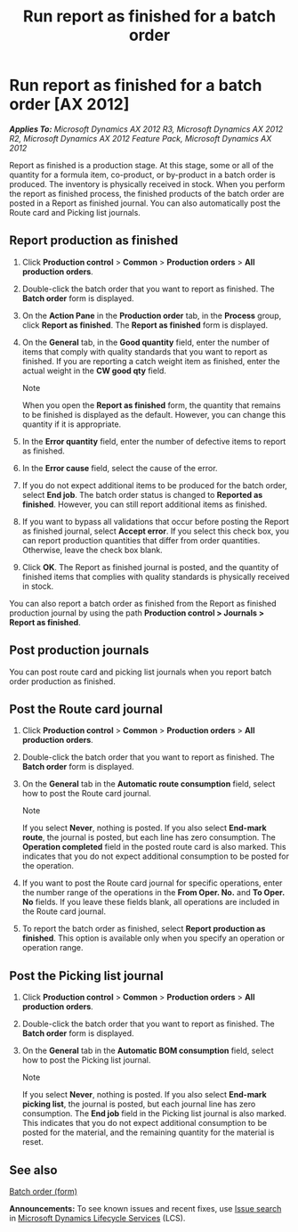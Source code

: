 ﻿---
title: Run report as finished for a batch order
TOCTitle: Run report as finished for a batch order
ms:assetid: f3425a99-9517-41c0-85f7-5ce94d0cb0ff
ms:mtpsurl: https://technet.microsoft.com/en-us/library/Hh328613(v=AX.60)
ms:contentKeyID: 36688045
ms.date: 05/02/2014
mtps_version: v=AX.60
f1_keywords:
- report batch order as finished
- run report as finished for batch order
---

# Run report as finished for a batch order [AX 2012]


_**Applies To:** Microsoft Dynamics AX 2012 R3, Microsoft Dynamics AX 2012 R2, Microsoft Dynamics AX 2012 Feature Pack, Microsoft Dynamics AX 2012_

Report as finished is a production stage. At this stage, some or all of the quantity for a formula item, co-product, or by-product in a batch order is produced. The inventory is physically received in stock. When you perform the report as finished process, the finished products of the batch order are posted in a Report as finished journal. You can also automatically post the Route card and Picking list journals.

## Report production as finished

1.  Click **Production control** \> **Common** \> **Production orders** \> **All production orders**.

2.  Double-click the batch order that you want to report as finished. The **Batch order** form is displayed.

3.  On the **Action Pane** in the **Production order** tab, in the **Process** group, click **Report as finished**. The **Report as finished** form is displayed.

4.  On the **General** tab, in the **Good quantity** field, enter the number of items that comply with quality standards that you want to report as finished. If you are reporting a catch weight item as finished, enter the actual weight in the **CW good qty** field.
    

    > [!NOTE]
    > <P>When you open the <STRONG>Report as finished</STRONG> form, the quantity that remains to be finished is displayed as the default. However, you can change this quantity if it is appropriate.</P>



5.  In the **Error quantity** field, enter the number of defective items to report as finished.

6.  In the **Error cause** field, select the cause of the error.

7.  If you do not expect additional items to be produced for the batch order, select **End job**. The batch order status is changed to **Reported as finished**. However, you can still report additional items as finished.

8.  If you want to bypass all validations that occur before posting the Report as finished journal, select **Accept error**. If you select this check box, you can report production quantities that differ from order quantities. Otherwise, leave the check box blank.

9.  Click **OK**. The Report as finished journal is posted, and the quantity of finished items that complies with quality standards is physically received in stock.

You can also report a batch order as finished from the Report as finished production journal by using the path **Production control \> Journals \> Report as finished**.

## Post production journals

You can post route card and picking list journals when you report batch order production as finished.

## Post the Route card journal

1.  Click **Production control** \> **Common** \> **Production orders** \> **All production orders**.

2.  Double-click the batch order that you want to report as finished. The **Batch order** form is displayed.

3.  On the **General** tab in the **Automatic route consumption** field, select how to post the Route card journal.
    

    > [!NOTE]
    > <P>If you select <STRONG>Never</STRONG>, nothing is posted. If you also select <STRONG>End-mark route</STRONG>, the journal is posted, but each line has zero consumption. The <STRONG>Operation completed</STRONG> field in the posted route card is also marked. This indicates that you do not expect additional consumption to be posted for the operation.</P>



4.  If you want to post the Route card journal for specific operations, enter the number range of the operations in the **From Oper. No.** and **To Oper. No** fields. If you leave these fields blank, all operations are included in the Route card journal.

5.  To report the batch order as finished, select **Report production as finished**. This option is available only when you specify an operation or operation range.

## Post the Picking list journal

1.  Click **Production control** \> **Common** \> **Production orders** \> **All production orders**.

2.  Double-click the batch order that you want to report as finished. The **Batch order** form is displayed.

3.  On the **General** tab in the **Automatic BOM consumption** field, select how to post the Picking list journal.
    

    > [!NOTE]
    > <P>If you select <STRONG>Never</STRONG>, nothing is posted. If you also select <STRONG>End-mark picking list</STRONG>, the journal is posted, but each journal line has zero consumption. The <STRONG>End job</STRONG> field in the Picking list journal is also marked. This indicates that you do not expect additional consumption to be posted for the material, and the remaining quantity for the material is reset.</P>



## See also

[Batch order (form)](https://technet.microsoft.com/en-us/library/hh352323\(v=ax.60\))

  
**Announcements:** To see known issues and recent fixes, use [Issue search](http://go.microsoft.com/fwlink/?linkid=389258) in [Microsoft Dynamics Lifecycle Services](http://go.microsoft.com/fwlink/?linkid=306505) (LCS).

